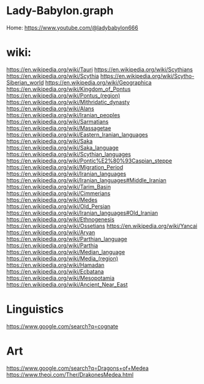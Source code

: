 # Lady-Babylon.graph
Home: https://www.youtube.com/@ladybabylon666

# wiki:
https://en.wikipedia.org/wiki/Tauri https://en.wikipedia.org/wiki/Scythians https://en.wikipedia.org/wiki/Scythia https://en.wikipedia.org/wiki/Scytho-Siberian_world https://en.wikipedia.org/wiki/Geographica https://en.wikipedia.org/wiki/Kingdom_of_Pontus https://en.wikipedia.org/wiki/Pontus_(region) https://en.wikipedia.org/wiki/Mithridatic_dynasty https://en.wikipedia.org/wiki/Alans https://en.wikipedia.org/wiki/Iranian_peoples https://en.wikipedia.org/wiki/Sarmatians https://en.wikipedia.org/wiki/Massagetae https://en.wikipedia.org/wiki/Eastern_Iranian_languages https://en.wikipedia.org/wiki/Saka https://en.wikipedia.org/wiki/Saka_language https://en.wikipedia.org/wiki/Scythian_languages https://en.wikipedia.org/wiki/Pontic%E2%80%93Caspian_steppe https://en.wikipedia.org/wiki/Migration_Period https://en.wikipedia.org/wiki/Iranian_languages https://en.wikipedia.org/wiki/Iranian_languages#Middle_Iranian https://en.wikipedia.org/wiki/Tarim_Basin https://en.wikipedia.org/wiki/Cimmerians https://en.wikipedia.org/wiki/Medes https://en.wikipedia.org/wiki/Old_Persian https://en.wikipedia.org/wiki/Iranian_languages#Old_Iranian https://en.wikipedia.org/wiki/Ethnogenesis https://en.wikipedia.org/wiki/Ossetians https://en.wikipedia.org/wiki/Yancai https://en.wikipedia.org/wiki/Aryan https://en.wikipedia.org/wiki/Parthian_language https://en.wikipedia.org/wiki/Parthia https://en.wikipedia.org/wiki/Median_language https://en.wikipedia.org/wiki/Media_(region) https://en.wikipedia.org/wiki/Hamadan https://en.wikipedia.org/wiki/Ecbatana https://en.wikipedia.org/wiki/Mesopotamia https://en.wikipedia.org/wiki/Ancient_Near_East

# Linguistics
https://www.google.com/search?q=cognate

# Art
https://www.google.com/search?q=Dragons+of+Medea
https://www.theoi.com/Ther/DrakonesMedea.html
